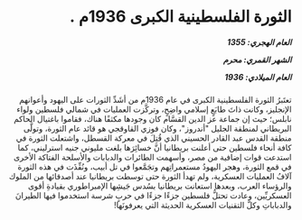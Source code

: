 <h1 dir="rtl">الثورة الفلسطينية الكبرى 1936م .</h1>

<h5 dir="rtl">العام الهجري:  1355

الشهر القمري: محرم

العام الميلادي: 1936</h5>

<p dir="rtl">تعتَبرُ الثورة الفلسطينية الكبرى في عام 1936م من أشَدِّ الثورات على اليهود وأعوانهم الإنجليز، وكانت ذاتَ طابَعٍ إسلامي واضِحٍ، وتركَّزت العمليات في شمالي فلسطين ولواء نابلس؛ حيث إن جماعة عز الدين القسَّام كان وجودها مكثفًا هناك، فقاموا باغتيال الحاكم البريطاني لمنطقة الجليل "أندروز"، وكان فوزي القاوقجي هو قائد عام الثورة، وتولَّى منطقة القدس عبد القادر الحسيني الذي قُتِلَ في معركة القسطل، واشتعلت الثورة في كافة أنحاء فلسطين حتى أعلنت بريطانيا أنَّ خسائِرَها بلغت مليوني جنيه استرليني، كما استدعت قوات إضافية من مصر، وأسهمت الطائرات والدبابات والأسلحة الفتاكة الأخرى في قمع الثورة، وهجر اليهودُ مستعمراتِهم وتجَمَّعوا في تل أبيب، ونُفِّذَت في هذه الثورة آلافُ العمليات العسكرية، ولم تهدأ الثورة حتى توسطت بريطانيا عند أصدقائها من الملوك والرؤساء العرب، وبعدها استعانت بريطانيا بسُدس جَيشِها الإمبراطوري بقيادةِ أقوى العسكريِّين، وعادت تحتلُّ فلسطين جزءًا جزءًا في حربٍ شرسة استخدموا فيها الطيرانَ والدباباتِ وكلَّ التقنيات العسكرية الحديثة التي يعرفونَها!</p></br>
